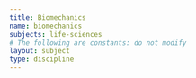 ```yaml
---
title: Biomechanics
name: biomechanics
subjects: life-sciences
# The following are constants: do not modify
layout: subject
type: discipline
---
```

